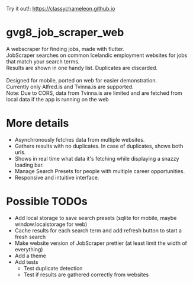 Try it out!: https://classychameleon.github.io

# gvg8_job_scraper_web
A webscraper for finding jobs, made with flutter. <br>
JobScraper searches on common Icelandic employment websites for jobs that match your search terms. <br>
Results are shown in one handy list. Duplicates are discarded. <br>
<br>
Designed for mobile, ported on web for easier demonstration. <br>
Currently only Alfred.is and Tvinna.is are supported.  <br>
Note: Due to CORS, data from Tvinna.is are limited and are fetched from local data if the app is running on the web 

# More details
* Asynchronously fetches data from multiple websites.
* Gathers results with no duplicates. In case of duplicates, shows both urls.
* Shows in real time what data it's fetching while displaying a snazzy loading bar. 
* Manage Search Presets for people with multiple career opportunities. 
* Responsive and intuitive interface.

# Possible TODOs
* Add local storage to save search presets (sqlite for mobile, maybe window.localstorage for web)
* Cache results for each search term and add refresh button to start a fresh search
* Make website version of JobScraper prettier (at least limit the width of everything)
* Add a theme
* Add tests
  * Test duplicate detection
  * Test if results are gathered correctly from websites


